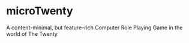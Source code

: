# microTwenty
A content-minimal, but feature-rich Computer Role Playing Game in the world of The Twenty
